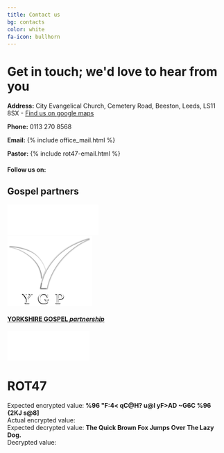 ```yaml
---
title: Contact us
bg: contacts
color: white
fa-icon: bullhorn
---
```


# Get in touch; we'd love to hear from you

<i class="fa fa-map-marker" aria-hidden="true" style="color:white"></i>  **Address:** City Evangelical Church, Cemetery Road, Beeston, Leeds, LS11 8SX - [Find us on google maps](https://goo.gl/maps/EoD83hYx9Lob5TpK6) <i class="fa fa-external-link" aria-hidden="true" style="color:white"></i>

<i class="fa fa-phone" aria-hidden="true" style="color:white"></i>  **Phone:** 0113 270 8568

<i class="fa fa-envelope-o" aria-hidden="true" style="color:white"></i>  **Email:** {% include office_mail.html %}

<i class="fa fa-address-book-o" aria-hidden="true" style="color:white"></i>  **Pastor:** {% include rot47-email.html %}

#### Follow us on:
<div class="contacts">
  <div class="SocialBox">
    <div><a href="https://www.twitter.com/cecleeds/" target="blank"><i class="fa fa-twitter"></i></a></div>
    <div><a href="https://www.instagram.com/cecleeds/?hl=en" target="blank"><i class="fa fa-instagram"></i></a></div>
    <div><a href="https://www.facebook.com/CECLeeds/" target="blank"><i class="fa fa-facebook"></i></a></div>
    <div><a href="https://www.youtube.com/channel/UCALb0SwFaFdPY2gwOesvb_g" target="blank"><i class="fa fa-youtube-play"></i></a></div>
    <div><a href="https://www.github.com/cecleeds" target="blank"><i class="fa fa-github"></i></a></div>
  </div>
</div>

## Gospel partners
<div class="row partners">
  <div class="col s12 partner valign">
    <a href="https://capuk.org" target="blank"><img src="img/contacts/cap.png"/></a>
  </div>
  <div class="col s12 partner full-width valign">
    <a href="http://www.ygp.org.uk" target="blank"><img src="img/contacts/ygplogo.png"/>
      <h4> YORKSHIRE GOSPEL <em>partnership</em> </h4>
    </a>
  </div>
  <div class="col s12 partner valign">
    <a href="https://fiec.org.uk" target="blank"><img src="img/contacts/fiec.svg"/>
    </a>
  </div>
</div>

# ROT47

<div>Expected encrypted value: <b>%96 "F:4< qC@H? u@I yF>AD ~G6C %96 {2KJ s@8]</b></div>
<div>Actual encrypted value: <b id="encrypted"></b></div>
<div>Expected decrypted value: <b>The Quick Brown Fox Jumps Over The Lazy Dog.</b></div>
<div>Decrypted value: <b id="decrypted"></b></div>

<script>

  function r(a,b){return++b?String.fromCharCode((a=a.charCodeAt()+47,a>126?a-94:a)):a.replace(/[^ ]/g,r)};

  document.getElementById( "encrypted" ).innerHTML = r('The Quick Brown Fox Jumps Over The Lazy Dog.');
  document.getElementById( "decrypted" ).innerHTML = r('%96 "F:4< qC@H? u@I yF>AD ~G6C %96 {2KJ s@8]');
</script>
